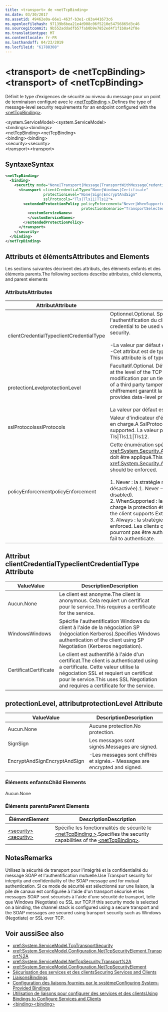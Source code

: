 ```yaml
---
title: <transport> de <netTcpBinding>
ms.date: 03/30/2017
ms.assetid: 49462e0a-66e1-463f-b3e1-c83a441673c6
ms.openlocfilehash: 97139b6bea21e4d908c06f5210e54756865d3c46
ms.sourcegitcommit: 9b552addadfb57fab0b9e7852ed4f1f1b8a42f8e
ms.translationtype: MT
ms.contentlocale: fr-FR
ms.lasthandoff: 04/23/2019
ms.locfileid: "61788308"
---
```

# <a name="transport-of-nettcpbinding"></a><span data-ttu-id="04698-102">\<transport> de \<netTcpBinding></span><span class="sxs-lookup"><span data-stu-id="04698-102">\<transport> of \<netTcpBinding></span></span>
<span data-ttu-id="04698-103">Définit le type d’exigences de sécurité au niveau du message pour un point de terminaison configuré avec le [ \<netTcpBinding >](../../../../../docs/framework/configure-apps/file-schema/wcf/nettcpbinding.md).</span><span class="sxs-lookup"><span data-stu-id="04698-103">Defines the type of message-level security requirements for an endpoint configured with the [\<netTcpBinding>](../../../../../docs/framework/configure-apps/file-schema/wcf/nettcpbinding.md).</span></span>  
  
 <span data-ttu-id="04698-104">\<system.ServiceModel></span><span class="sxs-lookup"><span data-stu-id="04698-104">\<system.ServiceModel></span></span>  
<span data-ttu-id="04698-105">\<bindings></span><span class="sxs-lookup"><span data-stu-id="04698-105">\<bindings></span></span>  
<span data-ttu-id="04698-106">\<netTcpBinding></span><span class="sxs-lookup"><span data-stu-id="04698-106">\<netTcpBinding></span></span>  
<span data-ttu-id="04698-107">\<binding></span><span class="sxs-lookup"><span data-stu-id="04698-107">\<binding></span></span>  
<span data-ttu-id="04698-108">\<security></span><span class="sxs-lookup"><span data-stu-id="04698-108">\<security></span></span>  
<span data-ttu-id="04698-109">\<transport></span><span class="sxs-lookup"><span data-stu-id="04698-109">\<transport></span></span>  
  
## <a name="syntax"></a><span data-ttu-id="04698-110">Syntaxe</span><span class="sxs-lookup"><span data-stu-id="04698-110">Syntax</span></span>  
  
```xml  
<netTcpBinding>
  <binding>
    <security mode="None|Transport|Message|TransportWithMessageCredential">
      <transport clientCredentialType="None|Windows|Certificate"
                 protectionLevel="None|Sign|EncryptAndSign"
                 sslProtocols="Tls|Tls11|Tls12">
        <extendedProtectionPolicy policyEnforcement="Never|WhenSupported|Always"
                                  protectionScenario="TransportSelected|TrustedProxy">
          <customServiceNames>
          </customServiceNames>
        </extendedProtectionPolicy>
      </transport>
    </security>
  </binding>
</netTcpBinding>
```  
  
## <a name="attributes-and-elements"></a><span data-ttu-id="04698-111">Attributs et éléments</span><span class="sxs-lookup"><span data-stu-id="04698-111">Attributes and Elements</span></span>  
 <span data-ttu-id="04698-112">Les sections suivantes décrivent des attributs, des éléments enfants et des éléments parents.</span><span class="sxs-lookup"><span data-stu-id="04698-112">The following sections describe attributes, child elements, and parent elements</span></span>  
  
### <a name="attributes"></a><span data-ttu-id="04698-113">Attributs</span><span class="sxs-lookup"><span data-stu-id="04698-113">Attributes</span></span>  
  
|<span data-ttu-id="04698-114">Attribut</span><span class="sxs-lookup"><span data-stu-id="04698-114">Attribute</span></span>|<span data-ttu-id="04698-115">Description</span><span class="sxs-lookup"><span data-stu-id="04698-115">Description</span></span>|  
|---------------|-----------------|  
|<span data-ttu-id="04698-116">clientCredentialType</span><span class="sxs-lookup"><span data-stu-id="04698-116">clientCredentialType</span></span>|<span data-ttu-id="04698-117">Optionnel.</span><span class="sxs-lookup"><span data-stu-id="04698-117">Optional.</span></span> <span data-ttu-id="04698-118">Spécifie le type d'informations d'identification à utiliser lors de l'authentification du client à l'aide de la sécurité de transport.</span><span class="sxs-lookup"><span data-stu-id="04698-118">Specifies the type of credential to be used when performing client authentication using Transport security.</span></span><br /><br /> <span data-ttu-id="04698-119">-La valeur par défaut est `Windows`.</span><span class="sxs-lookup"><span data-stu-id="04698-119">-   The default value is `Windows`.</span></span><br /><span data-ttu-id="04698-120">-Cet attribut est de type <xref:System.ServiceModel.TcpClientCredentialType>.</span><span class="sxs-lookup"><span data-stu-id="04698-120">-   This attribute is of type <xref:System.ServiceModel.TcpClientCredentialType>.</span></span>|  
|<span data-ttu-id="04698-121">protectionLevel</span><span class="sxs-lookup"><span data-stu-id="04698-121">protectionLevel</span></span>|<span data-ttu-id="04698-122">Facultatif.</span><span class="sxs-lookup"><span data-stu-id="04698-122">Optional.</span></span> <span data-ttu-id="04698-123">Définit la sécurité au niveau du transport TCP.</span><span class="sxs-lookup"><span data-stu-id="04698-123">Defines security at the level of the TCP transport.</span></span> <span data-ttu-id="04698-124">La signature des messages atténue le risque de modification par un tiers pendant le transfert.</span><span class="sxs-lookup"><span data-stu-id="04698-124">Signing messages mitigates the risk of a third party tampering with the message while it is being transferred.</span></span> <span data-ttu-id="04698-125">Le chiffrement garantit la confidentialité des données pendant le transport.</span><span class="sxs-lookup"><span data-stu-id="04698-125">Encryption provides data-level privacy during transport.</span></span><br /><br /> <span data-ttu-id="04698-126">La valeur par défaut est `EncryptAndSign`.</span><span class="sxs-lookup"><span data-stu-id="04698-126">The default value is `EncryptAndSign`.</span></span>|  
|<span data-ttu-id="04698-127">sslProtocols</span><span class="sxs-lookup"><span data-stu-id="04698-127">sslProtocols</span></span>|<span data-ttu-id="04698-128">Valeur d'indicateur d'énumération SslProtocols qui spécifie les protocoles SSL pris en charge.</span><span class="sxs-lookup"><span data-stu-id="04698-128">A SslProtocols enum flag value that specifies which SslProtocols are supported.</span></span> <span data-ttu-id="04698-129">La valeur par défaut est Tls&#124;Tls11&#124;Tls12.</span><span class="sxs-lookup"><span data-stu-id="04698-129">The default is Tls&#124;Tls11&#124;Tls12.</span></span>|  
|<span data-ttu-id="04698-130">policyEnforcement</span><span class="sxs-lookup"><span data-stu-id="04698-130">policyEnforcement</span></span>|<span data-ttu-id="04698-131">Cette énumération spécifie à quel moment <xref:System.Security.Authentication.ExtendedProtection.ExtendedProtectionPolicy> doit être appliqué.</span><span class="sxs-lookup"><span data-stu-id="04698-131">This enumeration specifies when the <xref:System.Security.Authentication.ExtendedProtection.ExtendedProtectionPolicy> should be enforced.</span></span><br /><br /> <span data-ttu-id="04698-132">1.  Never : la stratégie n'est jamais appliquée (la protection étendue est désactivée).</span><span class="sxs-lookup"><span data-stu-id="04698-132">1.  Never – The policy is never enforced (Extended Protection is disabled).</span></span><br /><span data-ttu-id="04698-133">2.  WhenSupported : la stratégie est appliquée uniquement si le client prend en charge la protection étendue.</span><span class="sxs-lookup"><span data-stu-id="04698-133">2.  WhenSupported – The policy is enforced only if the client supports Extended Protection.</span></span><br /><span data-ttu-id="04698-134">3.  Always : la stratégie est toujours appliquée.</span><span class="sxs-lookup"><span data-stu-id="04698-134">3.  Always – The policy is always enforced.</span></span> <span data-ttu-id="04698-135">Les clients qui ne prennent pas en charge la protection étendue ne pourront pas être authentifiés.</span><span class="sxs-lookup"><span data-stu-id="04698-135">Clients which don’t support Extended Protection will fail to authenticate.</span></span>|  
  
## <a name="clientcredentialtype-attribute"></a><span data-ttu-id="04698-136">Attribut clientCredentialType</span><span class="sxs-lookup"><span data-stu-id="04698-136">clientCredentialType Attribute</span></span>  
  
|<span data-ttu-id="04698-137">Value</span><span class="sxs-lookup"><span data-stu-id="04698-137">Value</span></span>|<span data-ttu-id="04698-138">Description</span><span class="sxs-lookup"><span data-stu-id="04698-138">Description</span></span>|  
|-----------|-----------------|  
|<span data-ttu-id="04698-139">Aucun.</span><span class="sxs-lookup"><span data-stu-id="04698-139">None</span></span>|<span data-ttu-id="04698-140">Le client est anonyme.</span><span class="sxs-lookup"><span data-stu-id="04698-140">The client is anonymous.</span></span> <span data-ttu-id="04698-141">Cela requiert un certificat pour le service.</span><span class="sxs-lookup"><span data-stu-id="04698-141">This requires a certificate for the service.</span></span>|  
|<span data-ttu-id="04698-142">Windows</span><span class="sxs-lookup"><span data-stu-id="04698-142">Windows</span></span>|<span data-ttu-id="04698-143">Spécifie l'authentification Windows du client à l'aide de la négociation SP (négociation Kerberos).</span><span class="sxs-lookup"><span data-stu-id="04698-143">Specifies Windows authentication of the client using SP Negotiation (Kerberos negotiation).</span></span>|  
|<span data-ttu-id="04698-144">Certificat</span><span class="sxs-lookup"><span data-stu-id="04698-144">Certificate</span></span>|<span data-ttu-id="04698-145">Le client est authentifié à l'aide d'un certificat.</span><span class="sxs-lookup"><span data-stu-id="04698-145">The client is authenticated using a certificate.</span></span> <span data-ttu-id="04698-146">Cette valeur utilise la négociation SSL et requiert un certificat pour le service.</span><span class="sxs-lookup"><span data-stu-id="04698-146">This uses SSL Negotiation and requires a certificate for the service.</span></span>|  
  
## <a name="protectionlevel-attribute"></a><span data-ttu-id="04698-147">protectionLevel, attribut</span><span class="sxs-lookup"><span data-stu-id="04698-147">protectionLevel Attribute</span></span>  
  
|<span data-ttu-id="04698-148">Value</span><span class="sxs-lookup"><span data-stu-id="04698-148">Value</span></span>|<span data-ttu-id="04698-149">Description</span><span class="sxs-lookup"><span data-stu-id="04698-149">Description</span></span>|  
|-----------|-----------------|  
|<span data-ttu-id="04698-150">Aucun.</span><span class="sxs-lookup"><span data-stu-id="04698-150">None</span></span>|<span data-ttu-id="04698-151">Aucune protection.</span><span class="sxs-lookup"><span data-stu-id="04698-151">No protection.</span></span>|  
|<span data-ttu-id="04698-152">Sign</span><span class="sxs-lookup"><span data-stu-id="04698-152">Sign</span></span>|<span data-ttu-id="04698-153">Les messages sont signés.</span><span class="sxs-lookup"><span data-stu-id="04698-153">Messages are signed.</span></span>|  
|<span data-ttu-id="04698-154">EncryptAndSign</span><span class="sxs-lookup"><span data-stu-id="04698-154">EncryptAndSign</span></span>|<span data-ttu-id="04698-155">-Les messages sont chiffrés et signés.</span><span class="sxs-lookup"><span data-stu-id="04698-155">-   Messages are encrypted and signed.</span></span>|  
  
### <a name="child-elements"></a><span data-ttu-id="04698-156">Éléments enfants</span><span class="sxs-lookup"><span data-stu-id="04698-156">Child Elements</span></span>  
 <span data-ttu-id="04698-157">Aucun.</span><span class="sxs-lookup"><span data-stu-id="04698-157">None</span></span>  
  
### <a name="parent-elements"></a><span data-ttu-id="04698-158">Éléments parents</span><span class="sxs-lookup"><span data-stu-id="04698-158">Parent Elements</span></span>  
  
|<span data-ttu-id="04698-159">Élément</span><span class="sxs-lookup"><span data-stu-id="04698-159">Element</span></span>|<span data-ttu-id="04698-160">Description</span><span class="sxs-lookup"><span data-stu-id="04698-160">Description</span></span>|  
|-------------|-----------------|  
|[<span data-ttu-id="04698-161">\<security></span><span class="sxs-lookup"><span data-stu-id="04698-161">\<security></span></span>](../../../../../docs/framework/configure-apps/file-schema/wcf/security-of-nettcpbinding.md)|<span data-ttu-id="04698-162">Spécifie les fonctionnalités de sécurité le [ \<netTcpBinding >](../../../../../docs/framework/configure-apps/file-schema/wcf/nettcpbinding.md).</span><span class="sxs-lookup"><span data-stu-id="04698-162">Specifies the security capabilities of the [\<netTcpBinding>](../../../../../docs/framework/configure-apps/file-schema/wcf/nettcpbinding.md).</span></span>|  
  
## <a name="remarks"></a><span data-ttu-id="04698-163">Notes</span><span class="sxs-lookup"><span data-stu-id="04698-163">Remarks</span></span>  
 <span data-ttu-id="04698-164">Utilisez la sécurité de transport pour l'intégrité et la confidentialité du message SOAP et l'authentification mutuelle.</span><span class="sxs-lookup"><span data-stu-id="04698-164">Use Transport security for integrity and confidentiality of the SOAP message and for mutual authentication.</span></span> <span data-ttu-id="04698-165">Si ce mode de sécurité est sélectionné sur une liaison, la pile de canaux est configurée à l'aide d'un transport sécurisé et les messages SOAP sont sécurisés à l'aide d'une sécurité de transport, telle que Windows (Negotiate) ou SSL sur TCP.</span><span class="sxs-lookup"><span data-stu-id="04698-165">If this security mode is selected on a binding, the channel stack is configured using a secure transport and the SOAP messages are secured using transport security such as Windows (Negotiate) or SSL over TCP.</span></span>  
  
## <a name="see-also"></a><span data-ttu-id="04698-166">Voir aussi</span><span class="sxs-lookup"><span data-stu-id="04698-166">See also</span></span>

- <xref:System.ServiceModel.TcpTransportSecurity>
- <xref:System.ServiceModel.Configuration.NetTcpSecurityElement.Transport%2A>
- <xref:System.ServiceModel.NetTcpSecurity.Transport%2A>
- <xref:System.ServiceModel.Configuration.NetTcpSecurityElement>
- [<span data-ttu-id="04698-167">Sécurisation des services et des clients</span><span class="sxs-lookup"><span data-stu-id="04698-167">Securing Services and Clients</span></span>](../../../../../docs/framework/wcf/feature-details/securing-services-and-clients.md)
- [<span data-ttu-id="04698-168">Liaisons</span><span class="sxs-lookup"><span data-stu-id="04698-168">Bindings</span></span>](../../../../../docs/framework/wcf/bindings.md)
- [<span data-ttu-id="04698-169">Configuration des liaisons fournies par le système</span><span class="sxs-lookup"><span data-stu-id="04698-169">Configuring System-Provided Bindings</span></span>](../../../../../docs/framework/wcf/feature-details/configuring-system-provided-bindings.md)
- [<span data-ttu-id="04698-170">Utilisation de liaisons pour configurer des services et des clients</span><span class="sxs-lookup"><span data-stu-id="04698-170">Using Bindings to Configure Services and Clients</span></span>](../../../../../docs/framework/wcf/using-bindings-to-configure-services-and-clients.md)
- [<span data-ttu-id="04698-171">\<binding></span><span class="sxs-lookup"><span data-stu-id="04698-171">\<binding></span></span>](../../../../../docs/framework/misc/binding.md)
